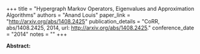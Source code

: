 +++
title = "Hypergraph Markov Operators, Eigenvalues and Approximation Algorithms"
authors = "Anand Louis"
paper_link = "http://arxiv.org/abs/1408.2425"
publication_details = "CoRR, abs/1408.2425, 2014, url: <a href='http://arxiv.org/abs/1408.2425' target='_blank'>http://arxiv.org/abs/1408.2425</a>."
conference_date = "2014"
notes = ""
+++

<b>Abstract:</b>
